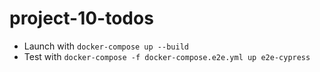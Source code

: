 # project-10-todos

- Launch with `docker-compose up --build`
- Test with `docker-compose -f docker-compose.e2e.yml up e2e-cypress`
